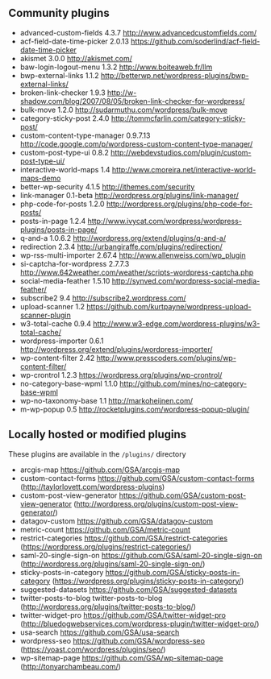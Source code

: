 ## Community plugins

* advanced-custom-fields       4.3.7    http://www.advancedcustomfields.com/
* acf-field-date-time-picker   2.0.13   https://github.com/soderlind/acf-field-date-time-picker
* akismet                      3.0.0    http://akismet.com/
* baw-login-logout-menu        1.3.2    http://www.boiteaweb.fr/llm
* bwp-external-links           1.1.2    http://betterwp.net/wordpress-plugins/bwp-external-links/
* broken-link-checker          1.9.3    http://w-shadow.com/blog/2007/08/05/broken-link-checker-for-wordpress/
* bulk-move                    1.2.0    http://sudarmuthu.com/wordpress/bulk-move
* category-sticky-post         2.4.0    http://tommcfarlin.com/category-sticky-post/
* custom-content-type-manager  0.9.7.13 http://code.google.com/p/wordpress-custom-content-type-manager/
* custom-post-type-ui          0.8.2    http://webdevstudios.com/plugin/custom-post-type-ui/
* interactive-world-maps       1.4      http://www.cmoreira.net/interactive-world-maps-demo
* better-wp-security           4.1.5    http://ithemes.com/security
* link-manager                 0.1-beta http://wordpress.org/plugins/link-manager/
* php-code-for-posts           1.2.0    http://wordpress.org/plugins/php-code-for-posts/
* posts-in-page                1.2.4    http://www.ivycat.com/wordpress/wordpress-plugins/posts-in-page/
* q-and-a                      1.0.6.2  http://wordpress.org/extend/plugins/q-and-a/
* redirection                  2.3.4    http://urbangiraffe.com/plugins/redirection/
* wp-rss-multi-importer        2.67.4   http://www.allenweiss.com/wp_plugin
* si-captcha-for-wordpress     2.7.7.3  http://www.642weather.com/weather/scripts-wordpress-captcha.php
* social-media-feather         1.5.10   http://synved.com/wordpress-social-media-feather/
* subscribe2                   9.4      http://subscribe2.wordpress.com/
* upload-scanner               1.2      https://github.com/kurtpayne/wordpress-upload-scanner-plugin
* w3-total-cache               0.9.4    http://www.w3-edge.com/wordpress-plugins/w3-total-cache/
* wordpress-importer           0.6.1    http://wordpress.org/extend/plugins/wordpress-importer/
* wp-content-filter            2.42     http://www.presscoders.com/plugins/wp-content-filter/
* wp-crontrol                  1.2.3    https://wordpress.org/plugins/wp-crontrol/
* no-category-base-wpml        1.1.0    http://github.com/mines/no-category-base-wpml
* wp-no-taxonomy-base          1.1      http://markoheijnen.com/
* m-wp-popup                   0.5      http://rocketplugins.com/wordpress-popup-plugin/


## Locally hosted or modified plugins
These plugins are available in the `/plugins/` directory

* arcgis-map                    https://github.com/GSA/arcgis-map
* custom-contact-forms          https://github.com/GSA/custom-contact-forms (http://taylorlovett.com/wordpress-plugins)
* custom-post-view-generator    https://github.com/GSA/custom-post-view-generator (http://wordpress.org/plugins/custom-post-view-generator/)
* datagov-custom                https://github.com/GSA/datagov-custom
* metric-count                  https://github.com/GSA/metric-count
* restrict-categories           https://github.com/GSA/restrict-categories (https://wordpress.org/plugins/restrict-categories/)
* saml-20-single-sign-on        https://github.com/GSA/saml-20-single-sign-on (http://wordpress.org/plugins/saml-20-single-sign-on/)
* sticky-posts-in-category      https://github.com/GSA/sticky-posts-in-category (https://wordpress.org/plugins/sticky-posts-in-category/)
* suggested-datasets            https://github.com/GSA/suggested-datasets
* twitter-posts-to-blog         twitter-posts-to-blog (http://wordpress.org/plugins/twitter-posts-to-blog/)
* twitter-widget-pro            https://github.com/GSA/twitter-widget-pro (http://bluedogwebservices.com/wordpress-plugin/twitter-widget-pro/)
* usa-search                    https://github.com/GSA/usa-search
* wordpress-seo                 https://github.com/GSA/wordpress-seo (https://yoast.com/wordpress/plugins/seo/)
* wp-sitemap-page               https://github.com/GSA/wp-sitemap-page (http://tonyarchambeau.com/)
